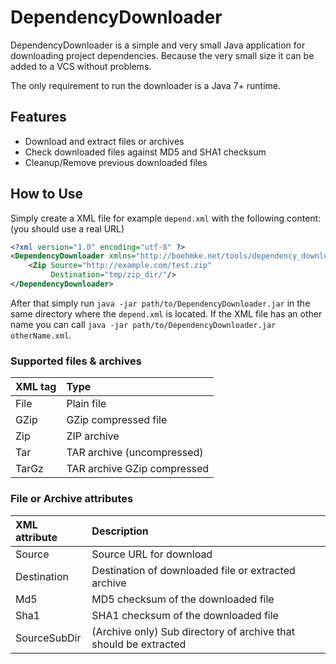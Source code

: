 DependencyDownloader
====================

DependencyDownloader is a simple and very small Java application for 
downloading project dependencies. Because the very small size it can 
be added to a VCS without problems.

The only requirement to run the downloader is a Java 7+ runtime.

## Features

* Download and extract files or archives
* Check downloaded files against MD5 and SHA1 checksum
* Cleanup/Remove previous downloaded files

## How to Use

Simply create a XML file for example ``depend.xml`` with the following 
content: (you should use a real URL)

```xml
<?xml version="1.0" encoding="utf-8" ?>
<DependencyDownloader xmlns="http://boehmke.net/tools/dependency_downloader/depend">
    <Zip Source="http://example.com/test.zip"
         Destination="tmp/zip_dir/"/>
</DependencyDownloader>
```

After that simply run ``java -jar path/to/DependencyDownloader.jar`` in 
the same directory where the ``depend.xml`` is located. If the XML file 
has an other name you can call 
``java -jar path/to/DependencyDownloader.jar otherName.xml``.

### Supported files & archives

| XML tag | Type                        |
|:--------|:----------------------------|
| File    | Plain file                  |
| GZip    | GZip compressed file        |
| Zip     | ZIP archive                 |
| Tar     | TAR archive (uncompressed)  |
| TarGz   | TAR archive GZip compressed |

### File or Archive attributes

| XML attribute | Description                                                      |
|:--------------|:-----------------------------------------------------------------|
| Source        | Source URL for download                                          |
| Destination   | Destination of downloaded file or extracted archive              |
| Md5           | MD5 checksum of the downloaded file                              |
| Sha1          | SHA1 checksum of the downloaded file                             |
| SourceSubDir  | (Archive only) Sub directory of archive that should be extracted |




